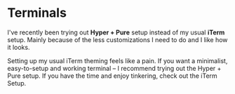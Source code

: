 # Terminals

I've recently been trying out **Hyper + Pure** setup instead of my usual **iTerm** setup. Mainly because of the less customizations I need to do and I like how it looks.

Setting up my usual iTerm theming feels like a pain. If you want a minimalist, easy-to-setup and working terminal – I recommend trying out the Hyper + Pure setup. If you have the time and enjoy tinkering, check out the iTerm Setup.



